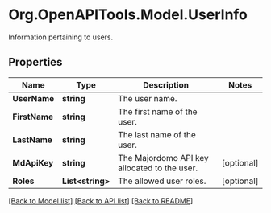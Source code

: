 # Org.OpenAPITools.Model.UserInfo
Information pertaining to users.

## Properties

Name | Type | Description | Notes
------------ | ------------- | ------------- | -------------
**UserName** | **string** | The user name. | 
**FirstName** | **string** | The first name of the user. | 
**LastName** | **string** | The last name of the user. | 
**MdApiKey** | **string** | The Majordomo API key allocated to the user. | [optional] 
**Roles** | **List&lt;string&gt;** | The allowed user roles. | [optional] 

[[Back to Model list]](../README.md#documentation-for-models) [[Back to API list]](../README.md#documentation-for-api-endpoints) [[Back to README]](../README.md)

